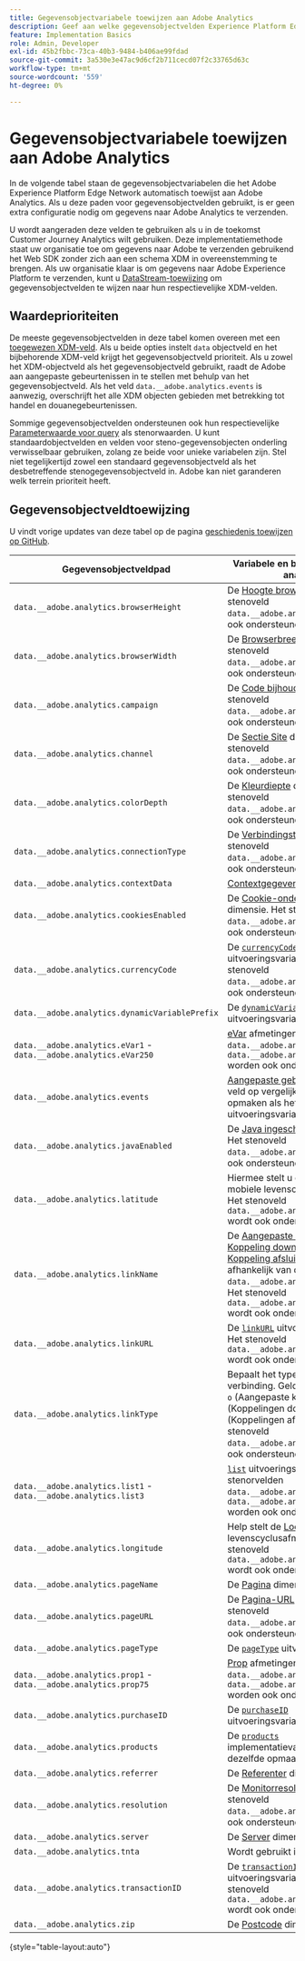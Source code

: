 ```yaml
---
title: Gegevensobjectvariabele toewijzen aan Adobe Analytics
description: Geef aan welke gegevensobjectvelden Experience Platform Edge automatisch wordt toegewezen aan analytische variabelen.
feature: Implementation Basics
role: Admin, Developer
exl-id: 45b2fbbc-73ca-40b3-9484-b406ae99fdad
source-git-commit: 3a530e3e47ac9d6cf2b711cecd07f2c33765d63c
workflow-type: tm+mt
source-wordcount: '559'
ht-degree: 0%

---
```


# Gegevensobjectvariabele toewijzen aan Adobe Analytics

In de volgende tabel staan de gegevensobjectvariabelen die het Adobe Experience Platform Edge Network automatisch toewijst aan Adobe Analytics. Als u deze paden voor gegevensobjectvelden gebruikt, is er geen extra configuratie nodig om gegevens naar Adobe Analytics te verzenden.

U wordt aangeraden deze velden te gebruiken als u in de toekomst Customer Journey Analytics wilt gebruiken. Deze implementatiemethode staat uw organisatie toe om gegevens naar Adobe te verzenden gebruikend het Web SDK zonder zich aan een schema XDM in overeenstemming te brengen. Als uw organisatie klaar is om gegevens naar Adobe Experience Platform te verzenden, kunt u [DataStream-toewijzing](https://experienceleague.adobe.com/docs/experience-platform/datastreams/data-prep.html#mapping) om gegevensobjectvelden te wijzen naar hun respectievelijke XDM-velden.

## Waardeprioriteiten

De meeste gegevensobjectvelden in deze tabel komen overeen met een [toegewezen XDM-veld](xdm-var-mapping.md). Als u beide opties instelt `data` objectveld en het bijbehorende XDM-veld krijgt het gegevensobjectveld prioriteit. Als u zowel het XDM-objectveld als het gegevensobjectveld gebruikt, raadt de Adobe aan aangepaste gebeurtenissen in te stellen met behulp van het gegevensobjectveld. Als het veld `data.__adobe.analytics.events` is aanwezig, overschrijft het alle XDM objecten gebieden met betrekking tot handel en douanegebeurtenissen.

Sommige gegevensobjectvelden ondersteunen ook hun respectievelijke [Parameterwaarde voor query](../validate/query-parameters.md) als stenorwaarden. U kunt standaardobjectvelden en velden voor steno-gegevensobjecten onderling verwisselbaar gebruiken, zolang ze beide voor unieke variabelen zijn. Stel niet tegelijkertijd zowel een standaard gegevensobjectveld als het desbetreffende stenogegevensobjectveld in. Adobe kan niet garanderen welk terrein prioriteit heeft.

## Gegevensobjectveldtoewijzing

U vindt vorige updates van deze tabel op de pagina [geschiedenis toewijzen op GitHub](https://github.com/AdobeDocs/analytics.en/commits/main/help/implement/aep-edge/data-var-mapping.md).

| Gegevensobjectveldpad | Variabele en beschrijving voor analyse |
| --- | --- |
| `data.__adobe.analytics.browserHeight` | De [Hoogte browser](../../components/dimensions/browser-height.md) dimensie. Het stenoveld `data.__adobe.analytics.bh` wordt ook ondersteund. |
| `data.__adobe.analytics.browserWidth` | De [Browserbreedte](../../components/dimensions/browser-width.md) dimensie. Het stenoveld `data.__adobe.analytics.bw` wordt ook ondersteund. |
| `data.__adobe.analytics.campaign` | De [Code bijhouden](../../components/dimensions/tracking-code.md) dimensie. Het stenoveld `data.__adobe.analytics.v0` wordt ook ondersteund. |
| `data.__adobe.analytics.channel` | De [Sectie Site](../../components/dimensions/site-section.md) dimensie. Het stenoveld `data.__adobe.analytics.ch` wordt ook ondersteund. |
| `data.__adobe.analytics.colorDepth` | De [Kleurdiepte](../../components/dimensions/color-depth.md) dimensie. Het stenoveld `data.__adobe.analytics.c` wordt ook ondersteund. |
| `data.__adobe.analytics.connectionType` | De [Verbindingstype](../../components/dimensions/connection-type.md) dimensie. Het stenoveld `data.__adobe.analytics.ct` wordt ook ondersteund. |
| `data.__adobe.analytics.contextData` | [Contextgegevensvariabelen](/help/implement/vars/page-vars/contextdata.md). |
| `data.__adobe.analytics.cookiesEnabled` | De [Cookie-ondersteuning](../../components/dimensions/cookie-support.md) dimensie. Het stenoveld `data.__adobe.analytics.k` wordt ook ondersteund. |
| `data.__adobe.analytics.currencyCode` | De [`currencyCode`](../vars/config-vars/currencycode.md) uitvoeringsvariabele. Het stenoveld `data.__adobe.analytics.cc` wordt ook ondersteund. |
| `data.__adobe.analytics.dynamicVariablePrefix` | De [`dynamicVariablePrefix`](../vars/config-vars/dynamicvariableprefix.md) uitvoeringsvariabele. |
| `data.__adobe.analytics.eVar1` - `data.__adobe.analytics.eVar250` | [eVar](../../components/dimensions/evar.md) afmetingen. De stenorvelden `data.__adobe.analytics.v1` - `data.__adobe.analytics.v250` worden ook ondersteund. |
| `data.__adobe.analytics.events` | [Aangepaste gebeurtenissen](../../components/metrics/custom-events.md). Dit veld op vergelijkbare wijze opmaken als het [`events`](../vars/page-vars/events/events-overview.md) uitvoeringsvariabele. |
| `data.__adobe.analytics.javaEnabled` | De [Java ingeschakeld](../../components/dimensions/java-enabled.md) dimensie. Het stenoveld `data.__adobe.analytics.v` wordt ook ondersteund. |
| `data.__adobe.analytics.latitude` | Hiermee stelt u de [Locatie](../../components/dimensions/lifecycle-dimensions.md) mobiele levenscyclusafmetingen. Het stenoveld `data.__adobe.analytics.lat` wordt ook ondersteund. |
| `data.__adobe.analytics.linkName` | De [Aangepaste koppeling](../../components/dimensions/custom-link.md), [Koppeling downloaden](../../components/dimensions/download-link.md), of [Koppeling afsluiten](../../components/dimensions/exit-link.md) dimensie, afhankelijk van de waarde in `data.__adobe.analytics.linkType`. Het stenoveld `data.__adobe.analytics.pev2` wordt ook ondersteund. |
| `data.__adobe.analytics.linkURL` | De [`linkURL`](../vars/config-vars/linkurl.md) uitvoeringsvariabele. Het stenoveld `data.__adobe.analytics.pev1` wordt ook ondersteund. |
| `data.__adobe.analytics.linkType` | Bepaalt het type van geklikte verbinding. Geldige waarden zijn `o` (Aangepaste koppelingen), `d` (Koppelingen downloaden) en `e` (Koppelingen afsluiten). Het stenoveld `data.__adobe.analytics.pe` wordt ook ondersteund. |
| `data.__adobe.analytics.list1` - `data.__adobe.analytics.list3` | [`list`](/help/implement/vars/page-vars/list.md) uitvoeringsvariabelen. De stenorvelden `data.__adobe.analytics.l1` - `data.__adobe.analytics.list3` worden ook ondersteund. |
| `data.__adobe.analytics.longitude` | Help stelt de [Locatie](../../components/dimensions/lifecycle-dimensions.md) mobiele levenscyclusafmetingen. Het stenoveld `data.__adobe.analytics.lon` wordt ook ondersteund. |
| `data.__adobe.analytics.pageName` | De [Pagina](/help/components/dimensions/page.md) dimensie. |
| `data.__adobe.analytics.pageURL` | De [Pagina-URL](/help/components/dimensions/page-url.md) dimensie. Het stenoveld `data.__adobe.analytics.g` wordt ook ondersteund. |
| `data.__adobe.analytics.pageType` | De [`pageType`](../vars/page-vars/pagetype.md) uitvoeringsvariabele. |
| `data.__adobe.analytics.prop1` - `data.__adobe.analytics.prop75` | [Prop](../../components/dimensions/prop.md) afmetingen. De stenorvelden `data.__adobe.analytics.c1` - `data.__adobe.analytics.c75` worden ook ondersteund. |
| `data.__adobe.analytics.purchaseID` | De [`purchaseID`](../vars/page-vars/purchaseid.md) uitvoeringsvariabele. |
| `data.__adobe.analytics.products` | De [`products`](../vars/page-vars/products.md) implementatievariabele, met dezelfde opmaak. |
| `data.__adobe.analytics.referrer` | De [Referenter](/help/components/dimensions/referrer.md) dimensie. |
| `data.__adobe.analytics.resolution` | De [Monitorresolutie](../../components/dimensions/monitor-resolution.md) dimensie. Het stenoveld `data.__adobe.analytics.s` wordt ook ondersteund. |
| `data.__adobe.analytics.server` | De [Server](/help/components/dimensions/server.md) dimensie. |
| `data.__adobe.analytics.tnta` | Wordt gebruikt in A4T-integratie. |
| `data.__adobe.analytics.transactionID` | De [`transactionID`](../vars/page-vars/transactionid.md) uitvoeringsvariabele. Het stenoveld `data.__adobe.analytics.xact` wordt ook ondersteund. |
| `data.__adobe.analytics.zip` | De [Postcode](../../components/dimensions/zip-code.md) dimensie. |

{style="table-layout:auto"}
